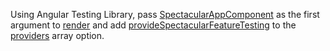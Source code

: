 Using Angular Testing Library, pass
[SpectacularAppComponent](../../../api/classes/SpectacularAppComponent.md) as
the first argument to
[render](https://testing-library.com/docs/angular-testing-library/api#render)
and add
[provideSpectacularFeatureTesting](../../../api/modules.md#providespectacularfeaturetesting)
to the
[providers](https://testing-library.com/docs/angular-testing-library/api#providers)
array option.
